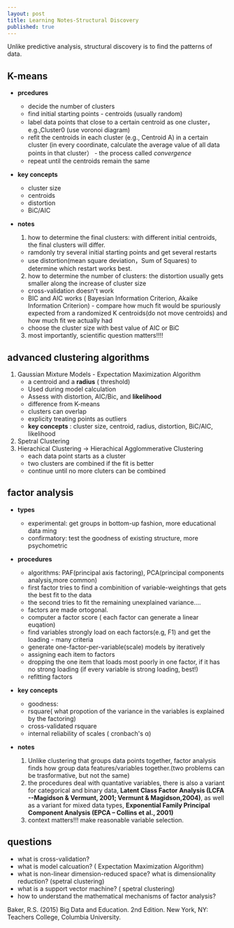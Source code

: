```yaml
---
layout: post
title: Learning Notes-Structural Discovery
published: true
---
```


Unlike predictive analysis, structural discovery is to find the patterns of data.

## K-means
- **prcedures**
  
  + decide the number of clusters
  + find initial starting points - centroids (usually random)
  + label data points that close to a certain centroid as one cluster，e.g.,Cluster0 (use voronoi diagram)
  + refit the centroids in each cluster (e.g., Centroid A) in a certain cluster (in every coordinate, calculate the average value of all data points in that cluster） - the process called *convergence*
  + repeat until the centroids remain the same

- **key concepts**
  + cluster size
  + centroids
  + distortion
  + BiC/AIC

- **notes**

  1. how to determine the final clusters: with different initial centroids, the final clusters will differ.   
   + ramdonly try several initial starting points and get several restarts
   + use distortion(mean square deviation，Sum of Squares) to determine which restart works best. 
  2. how to determine the number of clusters: the distortion usually gets smaller along the increase of cluster size 
   + cross-validation doesn't work
   + BIC and AIC works ( Bayesian Information Criterion, Akaike Information Criterion) - compare how much fit would be spuriously expected from a randomized K centroids(do not move centroids) and how much fit we actually had
   + choose the cluster size with best value of AIC or BiC
  3. most importantly, scientific question matters!!!!

## advanced clustering algorithms

1. Gaussian Mixture Models - Expectation Maximization Algorithm
   - a centroid and a **radius** ( threshold)
   - Used during model calculation
   - Assess with distortion, AIC/Bic,  and **likelihood**
   - difference from K-means
    + clusters can overlap 
    + explicity treating points as outliers 
   + **key concepts** : cluster size, centroid, radius, distortion, BiC/AIC, likelihood
2. Spetral Clustering
3. Hierachical Clustering -> Hierachical Agglommerative Clustering
   + each data point starts as a cluster
   + two clusters are combined if the fit is better
   + continue until no more cluters can be combined
   
## factor analysis 
- **types**
  + experimental: get groups in bottom-up fashion, more educational data ming
  + confirmatory: test the goodness of existing structure, more psychometric
- **procedures**
  + algorithms: PAF(principal axis factoring), PCA(principal components analysis,more common)
   + first factor tries to find a combinition of variable-weightings that gets the best fit to the data
   + the second tries to fit the remaining unexplained variance....
   + factors are made ortogonal.
  + computer a factor score ( each factor can generate a linear euqation)
  + find variables strongly load on each factors(e.g, F1) and get the loading - many criteria 
  + generate one-factor-per-variable(scale) models by iteratively 
   - assigning each item to factors
   - dropping the one item that loads most poorly in one factor, if it has no strong loading (if every variable is strong loading, best!)
   - refitting factors 
   
  
- **key concepts**
  + goodness: 
   - rsquare( what propotion of the variance in the variables is explained by the factoring)
   - cross-validated rsquare
  + internal reliability of scales ( cronbach's α)

- **notes**
  1. Unlike clustering that groups data points together, factor analysis finds how group data features/variables together.(two problems can be trasformative, but not the same)
  2. the procedures deal with quantative variables, there is also a variant for categorical and binary data, **Latent Class Factor Analysis (LCFA --Magidson & Vermunt, 2001; Vermunt & Magidson,2004)**, as well as a variant for mixed data types, **Exponential Family Principal Component Analysis (EPCA – Collins et al., 2001)** 
  3. context matters!!! make reasonable variable selection.
  

## questions

- what is cross-validation?
- what is model calcuation? ( Expectation Maximization Algorithm)
- what is non-linear dimension-reduced space? what is dimensionality reduction? (spetral clustering)
- what is a support vector machine? ( spetral clustering)
- how to understand the mathematical mechanisms of factor analysis?


Baker, R.S. (2015) Big Data and Education. 2nd Edition. New York, NY: Teachers College, Columbia University.
